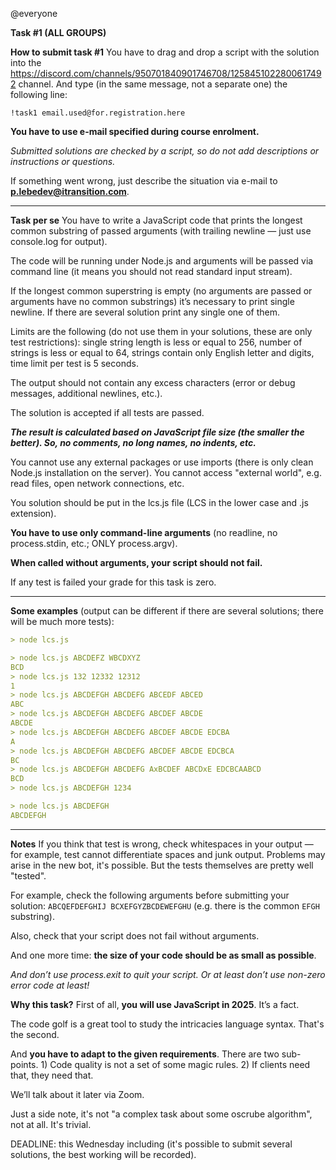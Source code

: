 @everyone
 
**Task #1 (ALL GROUPS)**

**How to submit task #1**
You have to drag and drop a script with the solution into the https://discord.com/channels/950701840901746708/1258451022800617492 channel. And type (in the same message, not a separate one) the following line:
```
!task1 email.used@for.registration.here
```
**You have to use e-mail specified during course enrolment.**

_Submitted solutions are checked by a script, so do not add descriptions or instructions or questions._

If something went wrong, just describe the situation via e-mail to **p.lebedev@itransition.com**.


-------------

**Task per se**
You have to write a JavaScript code that prints the longest common substring of passed arguments (with trailing newline — just use console.log for output).

The code will be running under Node.js and arguments will be passed via command line (it means you should not read standard input stream).

If the longest common superstring is empty (no arguments are passed or arguments have no common substrings) it’s necessary to print single newline. If there are several solution print any single one of them.

Limits are the following (do not use them in your solutions, these are only test restrictions): single string length is less or equal to 256, number of strings is less or equal to 64, strings contain only English letter and digits, time limit per test is 5 seconds.

The output should not contain any excess characters (error or debug messages, additional newlines, etc.).

The solution is accepted if all tests are passed. 

***The result is calculated based on JavaScript file size (the smaller the better). So, no comments, no long names, no indents, etc.***

You cannot use any external packages or use imports (there is only clean Node.js installation on the server). You cannot access "external world", e.g. read files, open network connections, etc.

You solution should be put in the lcs.js file (LCS in the lower case and .js extension).

**You have to use only command-line arguments** (no readline, no process.stdin, etc.; ONLY process.argv).

**When called without arguments, your script should not fail.**

If any test is failed your grade for this task is zero.

--------
**Some examples** (output can be different if there are several solutions; there will be much more tests):
```markdown
> node lcs.js

> node lcs.js ABCDEFZ WBCDXYZ
BCD
> node lcs.js 132 12332 12312
1
> node lcs.js ABCDEFGH ABCDEFG ABCEDF ABCED
ABC
> node lcs.js ABCDEFGH ABCDEFG ABCDEF ABCDE
ABCDE
> node lcs.js ABCDEFGH ABCDEFG ABCDEF ABCDE EDCBA
A
> node lcs.js ABCDEFGH ABCDEFG ABCDEF ABCDE EDCBCA
BC
> node lcs.js ABCDEFGH ABCDEFG AxBCDEF ABCDxE EDCBCAABCD
BCD
> node lcs.js ABCDEFGH 1234

> node lcs.js ABCDEFGH
ABCDEFGH
```
----

**Notes**
If you think that test is wrong, check whitespaces in your output — for example, test cannot differentiate spaces and junk output. Problems may arise in the new bot, it's possible. But the tests themselves are pretty well "tested".

For example, check the following arguments before submitting your solution: `ABCQEFDEFGHIJ BCXEFGYZBCDEWEFGHU` (e.g. there is the common `EFGH` substring).

Also, check that your script does not fail without arguments.

And one more time: **the size of your code should be as small as possible**.

*And don’t use process.exit to quit your script. Or at least don’t use non-zero error code at least!*

**Why this task?**
First of all, **you will use JavaScript in 2025**. It’s a fact.

The code golf is a great tool to study the intricacies language syntax. That's the second.

And **you have to adapt to the given requirements**. There are two sub-points. 1) Code quality is not a set of some magic rules. 2) If clients need that, they need that.

We’ll talk about it later via Zoom.

Just a side note, it's not "a complex task about some oscrube algorithm", not at all. It's trivial.

DEADLINE: this Wednesday including (it's possible to submit several solutions, the best working will be recorded).